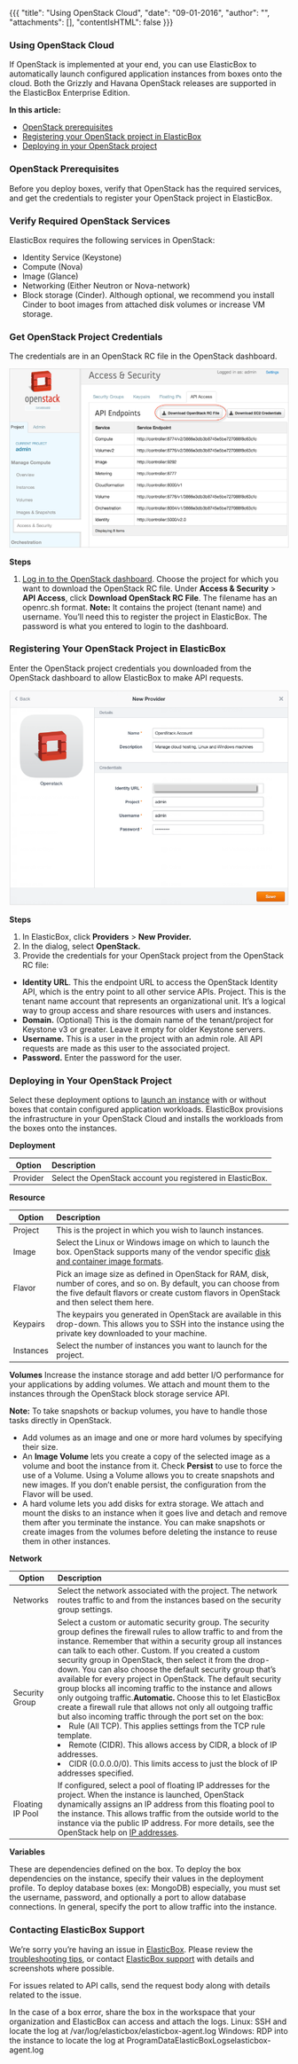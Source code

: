 {{{ "title": "Using OpenStack Cloud",
"date": "09-01-2016",
"author": "",
"attachments": [],
"contentIsHTML": false
}}}

### Using OpenStack Cloud

If OpenStack is implemented at your end, you can use ElasticBox to automatically launch configured application instances from boxes onto the cloud. Both the Grizzly and Havana OpenStack releases are supported in the ElasticBox Enterprise Edition.

**In this article:**
* [OpenStack prerequisites](../ElasticBox/using-the-openstack-cloud.md)
* [Registering your OpenStack project in ElasticBox](../ElasticBox/using-the-openstack-cloud.md)
* [Deploying in your OpenStack project](../ElasticBox/using-the-openstack-cloud.md)

### OpenStack Prerequisites

Before you deploy boxes, verify that OpenStack has the required services, and get the credentials to register your OpenStack project in ElasticBox.

### Verify Required OpenStack Services

ElasticBox requires the following services in OpenStack:
* Identity Service (Keystone)
* Compute (Nova)
* Image (Glance)
* Networking (Either Neutron or Nova-network)
* Block storage (Cinder). Although optional, we recommend you install Cinder to boot images from attached disk volumes or increase VM storage.

### Get OpenStack Project Credentials

The credentials are in an OpenStack RC file in the OpenStack dashboard.

![openstack-get-credentials-1.png](../images/ElasticBox/openstack-get-credentials-1.png)

**Steps**
1. [Log in to the OpenStack dashboard](https://docs.openstack.org/user-guide/content/log_in_dashboard.html). Choose the project for which you want to download the OpenStack RC file.
Under **Access & Security** > **API Access**, click **Download OpenStack RC File**. The filename has an openrc.sh format.
**Note:** It contains the project (tenant name) and username. You’ll need this to register the project in ElasticBox. The password is what you entered to login to the dashboard.

### Registering Your OpenStack Project in ElasticBox

Enter the OpenStack project credentials you downloaded from the OpenStack dashboard to allow ElasticBox to make API requests.

![openstack-register-project-2.png](../images/ElasticBox/openstack-register-project-2.png)

**Steps**
1. In ElasticBox, click **Providers** > **New Provider.**
2. In the dialog, select **OpenStack.**
3. Provide the credentials for your OpenStack project from the OpenStack RC file:
* **Identity URL**. This the endpoint URL to access the OpenStack Identity API, which is the entry point to all other service APIs.
Project. This is the tenant name account that represents an organizational unit. It’s a logical way to group access and share resources with users and instances.
* **Domain.** (Optional) This is the domain name of the tenant/project for Keystone v3 or greater. Leave it empty for older Keystone servers.
* **Username.** This is a user in the project with an admin role. All API requests are made as this user to the associated project.
* **Password.** Enter the password for the user.

### Deploying in Your OpenStack Project

Select these deployment options to [launch an instance](../ElasticBox/deploying-managing-instances.md) with or without boxes that contain configured application workloads. ElasticBox provisions the infrastructure in your OpenStack Cloud and installs the workloads from the boxes onto the instances.

**Deployment**

| **Option**  |  **Description** |
|----------|:-----|
| Provider | Select the OpenStack account you registered in ElasticBox. |

**Resource**

| **Option**  |  **Description** |
|----------|:-----|
| Project |	This is the project in which you wish to launch instances. |
| Image | Select the Linux or Windows image on which to launch the box.  OpenStack supports many of the vendor specific [disk and container image formats](https://docs.openstack.org/grizzly/openstack-compute/admin/content/image-formats.html). |
| Flavor | Pick an image size as defined in OpenStack for RAM, disk, number of cores, and so on. By default, you can choose from the five default flavors or create custom flavors in OpenStack and then select them here. |
| Keypairs | The keypairs you generated in OpenStack are available in this drop-down. This allows you to SSH into the instance using the private key downloaded to your machine. |
| Instances | Select the number of instances you want to launch for the project. |

**Volumes**
Increase the instance storage and add better I/O performance for your applications by adding volumes. We attach and mount them to the instances through the OpenStack block storage service API.

**Note:** To take snapshots or backup volumes, you have to handle those tasks directly in OpenStack.

* Add volumes as an image and one or more hard volumes by specifying their size.
* An **Image Volume** lets you create a copy of the selected image as a volume and boot the instance from it. Check **Persist** to use to force the use of a Volume. Using a Volume allows you to create snapshots and new images. If you don’t enable persist, the configuration from the Flavor will be used.
* A hard volume lets you add disks for extra storage. We attach and mount the disks to an instance when it goes live and detach and remove them after you terminate the instance. You can make snapshots or create images from the volumes before deleting the instance to reuse them in other instances.

**Network**

| **Option**  |  **Description** |
|----------|:-----|
| Networks | Select the network associated with the project. The network routes traffic to and from the instances based on the security group settings. |
| Security Group | Select a custom or automatic security group. The security group defines the firewall rules to allow traffic to and from the instance. Remember that within a security group all instances can talk to each other. Custom. If you created a custom security group in OpenStack, then select it from the drop-down. You can also choose the default security group that’s available for every project in OpenStack. The default security group blocks all incoming traffic to the instance and allows only outgoing traffic.**Automatic.** Choose this to let ElasticBox create a firewall rule that allows not only all outgoing traffic but also incoming traffic through the port set on the box:<li>Rule (All TCP). This applies settings from the TCP rule template.</li><li>Remote (CIDR). This allows access by CIDR, a block of IP addresses.</li><li>CIDR (0.0.0.0/0). This limits access to just the block of IP addresses specified.</li> |
| Floating IP Pool | If configured, select a pool of floating IP addresses for the project. When the instance is launched, OpenStack dynamically assigns an IP address from this floating pool to the instance. This allows traffic from the outside world to the instance via the public IP address. For more details, see the OpenStack help on [IP addresses](https://docs.openstack.org/user-guide-admin/content/manage_ip_addresses.html). |

**Variables**

These are dependencies defined on the box. To deploy the box dependencies on the instance, specify their values in the deployment profile. To deploy database boxes (ex: MongoDB) especially, you must set the username, password, and optionally a port to allow database connections. In general, specify the port to allow traffic into the instance.

### Contacting ElasticBox Support

We’re sorry you’re having an issue in [ElasticBox](//www.ctl.io/elasticbox/). Please review the [troubleshooting tips](../ElasticBox/troubleshooting-tips.md), or contact [ElasticBox support](mailto:support@elasticbox.com) with details and screenshots where possible.

For issues related to API calls, send the request body along with details related to the issue.

In the case of a box error, share the box in the workspace that your organization and ElasticBox can access and attach the logs.
Linux: SSH and locate the log at /var/log/elasticbox/elasticbox-agent.log
Windows: RDP into the instance to locate the log at ProgramDataElasticBoxLogselasticbox-agent.log
